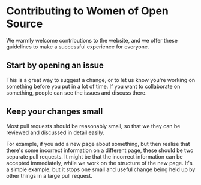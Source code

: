 # Contributing to Women of Open Source

We warmly welcome contributions to the website, and we offer these guidelines to make a successful experience for everyone.

## Start by opening an issue

This is a great way to suggest a change, or to let us know you're working on something before you put in a lot of time. If you want to collaborate on something, people can see the issues and discuss there.

## Keep your changes small

Most pull requests should be reasonably small, so that we they can be reviewed and discussed in detail easily.

For example, if you add a new page about something, but then realise that there's some incorrect information on a different page, these should be two separate pull requests. It might be that the incorrect information can be accepted immediately, while we work on the structure of the new page. It's a simple example, but it stops one small and useful change being held up by other things in a large pull request.


